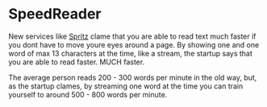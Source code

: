 SpeedReader
===========
New services like [Spritz](http://www.spritzinc.com/) clame that you are able to read text much faster if you dont have to move
youre eyes around a page. By showing one and one word of max 13 characters at the time, like a stream, the startup says that you are able to read
faster. MUCH faster. 

The average person reads 200 - 300 words per minute in the old way, but, as the startup clames, by streaming one word at the time
you can train yourself to around 500 - 800 words per minute.



